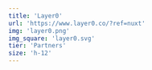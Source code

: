 ```yaml
---
title: 'Layer0'
url: 'https://www.layer0.co/?ref=nuxt'
img: 'layer0.png'
img_square: 'layer0.svg'
tier: 'Partners'
size: 'h-12'
---
```

